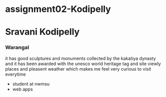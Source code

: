 # assignment02-Kodipelly
# Sravani Kodipelly
### Warangal
 it has good sculptures and monuments collected by the kakatiya dynasty and it has been awarded with the unesco world heritage tag and site viewly places and pleasent weather which makes me feel very curious to visit everytime
* student at nwmsu
* web apps


